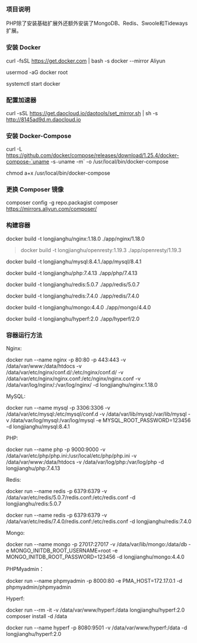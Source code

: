 ### 项目说明

PHP除了安装基础扩展外还额外安装了MongoDB、Redis、Swoole和Tideways扩展。

### 安装 Docker

curl -fsSL https://get.docker.com | bash -s docker --mirror Aliyun

usermod -aG docker  root

systemctl start docker

### 配置加速器

curl -sSL https://get.daocloud.io/daotools/set_mirror.sh | sh -s http://8145ad9d.m.daocloud.io

### 安装 Docker-Compose

curl -L https://github.com/docker/compose/releases/download/1.25.4/docker-compose-`uname -s`-`uname -m` -o /usr/local/bin/docker-compose

chmod a+x /usr/local/bin/docker-compose

### 更换 Composer 镜像

composer config -g repo.packagist composer https://mirrors.aliyun.com/composer/

### 构建容器

docker build -t longjianghu/nginx:1.18.0 ./app/nginx/1.18.0

> docker build -t longjianghu/openresty:1.19.3 ./app/openresty/1.19.3

docker build -t longjianghu/mysql:8.4.1./app/mysql/8.4.1

docker build -t longjianghu/php:7.4.13 ./app/php/7.4.13

docker build -t longjianghu/redis:5.0.7 ./app/redis/5.0.7

docker build -t longjianghu/redis:7.4.0 ./app/redis/7.4.0

docker build -t longjianghu/mongo:4.4.0 ./app/mongo/4.4.0

docker build -t longjianghu/hyperf:2.0 ./app/hyperf/2.0

### 容器运行方法

Nginx:

docker run --name nginx -p 80:80 -p 443:443 -v /data/var/www:/data/htdocs -v /data/var/etc/nginx/conf.d/:/etc/nginx/conf.d/ -v /data/var/etc/nginx/nginx.conf:/etc/nginx/nginx.conf -v /data/var/log/nginx/:/var/log/nginx/ -d longjianghu/nginx:1.18.0

MySQL:

docker run --name mysql -p 3306:3306 -v /data/var/etc/mysql:/etc/mysql/conf.d -v /data/var/lib/mysql:/var/lib/mysql -v /data/var/log/mysql:/var/log/mysql -e MYSQL_ROOT_PASSWORD=123456 -d longjianghu/mysql:8.4.1

PHP:

docker run --name php -p 9000:9000 -v /data/var/etc/php/php.ini:/usr/local/etc/php/php.ini -v /data/var/www:/data/htdocs -v /data/var/log/php:/var/log/php -d longjianghu/php:7.4.13

Redis:

docker run --name redis -p 6379:6379 -v /data/var/etc/redis/5.0.7/redis.conf:/etc/redis.conf -d longjianghu/redis:5.0.7

docker run --name redis -p 6379:6379 -v /data/var/etc/redis/7.4.0/redis.conf:/etc/redis.conf -d longjianghu/redis:7.4.0

Mongo:

docker run --name mongo -p 27017:27017 -v /data/var/lib/mongo:/data/db -e MONGO_INITDB_ROOT_USERNAME=root -e MONGO_INITDB_ROOT_PASSWORD=123456 -d longjianghu/mongo:4.4.0

PHPMyadmin：

docker run --name phpmyadmin -p 8000:80 -e PMA_HOST=172.17.0.1 -d phpmyadmin/phpmyadmin

Hyperf:

docker run --rm -it -v /data/var/www/hyperf:/data longjianghu/hyperf:2.0 composer install -d /data

docker run --name hyperf -p 8080:9501 -v /data/var/www/hyperf:/data -d longjianghu/hyperf:2.0
